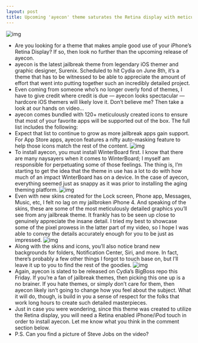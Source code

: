```yaml
---
layout: post
title: Upcoming 'ayecon' theme saturates the Retina display with meticulously detailed goodness
---
```

![img](http://media.idownloadblog.com/wp-content/uploads/2012/06/ayecon_03.jpg)
* Are you looking for a theme that makes ample good use of your iPhone’s Retina Display? If so, then look no further than the upcoming release of ayecon.
* ayecon is the latest jailbreak theme from legendary iOS themer and graphic designer, Surenix. Scheduled to hit Cydia on June 8th, it’s a theme that has to be witnessed to be able to appreciate the amount of effort that went into putting together such an incredibly detailed project.
* Even coming from someone who’s no longer overly fond of themes, I have to give credit where credit is due — ayecon looks spectacular — hardcore iOS themers will likely love it. Don’t believe me? Then take a look at our hands on video…
* ayecon comes bundled with 120+ meticulously created icons to ensure that most of your favorite apps will be supported out of the box. The full list includes the following:
* Expect that list to continue to grow as more jailbreak apps gain support. For App Store apps, ayecon features a nifty auto-masking feature to help those icons match the rest of the content.
![img](http://media.idownloadblog.com/wp-content/uploads/2012/06/ayecon_01.jpg)
* To install ayecon, you must install WinterBoard first. I know that there are many naysayers when it comes to WinterBoard; I myself am responsible for perpetuating some of those feelings. The thing is, I’m starting to get the idea that the theme in use has a lot to do with how much of an impact WinterBoard has on a device. In the case of ayecon, everything seemed just as snappy as it was prior to installing the aging theming platform.
![img](http://media.idownloadblog.com/wp-content/uploads/2012/06/ayecon_02.jpg)
* Even with new skins created for the Lock screen, Phone app, Messages, Music, etc, I felt no lag on my jailbroken iPhone 4. And speaking of the skins, these are some of the most meticulously detailed graphics you’ll see from any jailbreak theme. It frankly has to be seen up close to genuinely appreciate the insane detail. I tried my best to showcase some of the pixel prowess in the latter part of my video, so I hope I was able to convey the details accurately enough for you to be just as impressed.
![img](http://media.idownloadblog.com/wp-content/uploads/2012/06/ayecon_04.jpg)
* Along with the skins and icons, you’ll also notice brand new backgrounds for folders, Notification Center, Siri, and more. In fact, there’s probably a few other things I forgot to touch base on, but I’ll leave it up to you to find the rest of the goodies.
![img](http://media.idownloadblog.com/wp-content/uploads/2012/06/ayecon_05.jpg)
* Again, ayecon is slated to be released on Cydia’s BigBoss repo this Friday. If you’re a fan of jailbreak themes, then picking this one up is a no brainer. If you hate themes, or simply don’t care for them, then ayecon likely isn’t going to change how you feel about the subject. What it will do, though, is build in you a sense of respect for the folks that work long hours to create such detailed masterpieces.
* Just in case you were wondering, since this theme was created to utilize the Retina display, you will need a Retina enabled iPhone/iPod touch in order to install ayecon. Let me know what you think in the comment section below.
* P.S. Can you find a picture of Steve Jobs on the video?


